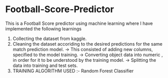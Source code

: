 # Football-Score-Predictor
This is a Football Score predictor using machine learning where I have implemented the following learnings
1) Collecting the dataset from kaggle.
2) Cleaning the dataset accoriding to the desired predictions for the same match prediction model.
  -> This consisted of adding new columns, specified to the model training.
  -> Converting object data into numeric , in order for it to be understood by the training model.
  -> Splitting the data into training and test sets.
3) TRAINING ALGORITHM USED :- Random Forest Classifier


